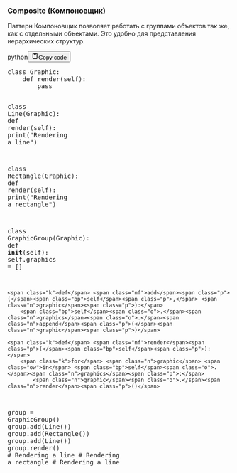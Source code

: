 <h3>Composite (Компоновщик)</h3>
<p>Паттерн Компоновщик позволяет работать с группами объектов так же, как с отдельными объектами.
Это удобно для представления иерархических структур.</p>
<div class="code_element"><div class="lang_line"><text>python</text><button class="copy_code_button" onclick="CopyCode(this)"><svg style="width: 1.2em;height: 1.2em;" aria-hidden="true" xmlns="http://www.w3.org/2000/svg" fill="none" viewBox="0 0 24 24"><path stroke="currentColor" stroke-linecap="round" stroke-linejoin="round" stroke-width="2" d="M15 4h3a1 1 0 0 1 1 1v15a1 1 0 0 1-1 1H6a1 1 0 0 1-1-1V5a1 1 0 0 1 1-1h3m0 3h6m-5-4v4h4V3h-4Z"/></svg><text>Copy code</text></button></div><div class="code language-python"><div class="highlight"><pre><span></span><span class="k">class</span> <span class="nc">Graphic</span><span class="p">:</span>
    <span class="k">def</span> <span class="nf">render</span><span class="p">(</span><span class="bp">self</span><span class="p">):</span>
        <span class="k">pass</span>


<span class="k">class</span> <span class="nc">Line</span><span class="p">(</span><span class="n">Graphic</span><span class="p">):</span>
    <span class="k">def</span> <span class="nf">render</span><span class="p">(</span><span class="bp">self</span><span class="p">):</span>
        <span class="nb">print</span><span class="p">(</span><span class="s2">&quot;Rendering a line&quot;</span><span class="p">)</span>


<span class="k">class</span> <span class="nc">Rectangle</span><span class="p">(</span><span class="n">Graphic</span><span class="p">):</span>
    <span class="k">def</span> <span class="nf">render</span><span class="p">(</span><span class="bp">self</span><span class="p">):</span>
        <span class="nb">print</span><span class="p">(</span><span class="s2">&quot;Rendering a rectangle&quot;</span><span class="p">)</span>


<span class="k">class</span> <span class="nc">GraphicGroup</span><span class="p">(</span><span class="n">Graphic</span><span class="p">):</span>
    <span class="k">def</span> <span class="fm">__init__</span><span class="p">(</span><span class="bp">self</span><span class="p">):</span>
        <span class="bp">self</span><span class="o">.</span><span class="n">graphics</span> <span class="o">=</span> <span class="p">[]</span>

    <span class="k">def</span> <span class="nf">add</span><span class="p">(</span><span class="bp">self</span><span class="p">,</span> <span class="n">graphic</span><span class="p">):</span>
        <span class="bp">self</span><span class="o">.</span><span class="n">graphics</span><span class="o">.</span><span class="n">append</span><span class="p">(</span><span class="n">graphic</span><span class="p">)</span>

    <span class="k">def</span> <span class="nf">render</span><span class="p">(</span><span class="bp">self</span><span class="p">):</span>
        <span class="k">for</span> <span class="n">graphic</span> <span class="ow">in</span> <span class="bp">self</span><span class="o">.</span><span class="n">graphics</span><span class="p">:</span>
            <span class="n">graphic</span><span class="o">.</span><span class="n">render</span><span class="p">()</span>


<span class="n">group</span> <span class="o">=</span> <span class="n">GraphicGroup</span><span class="p">()</span>
<span class="n">group</span><span class="o">.</span><span class="n">add</span><span class="p">(</span><span class="n">Line</span><span class="p">())</span>
<span class="n">group</span><span class="o">.</span><span class="n">add</span><span class="p">(</span><span class="n">Rectangle</span><span class="p">())</span>
<span class="n">group</span><span class="o">.</span><span class="n">add</span><span class="p">(</span><span class="n">Line</span><span class="p">())</span>
<span class="n">group</span><span class="o">.</span><span class="n">render</span><span class="p">()</span>
<span class="c1"># Rendering a line</span>
<span class="c1"># Rendering a rectangle</span>
<span class="c1"># Rendering a line</span>
</pre></div></div></div>
